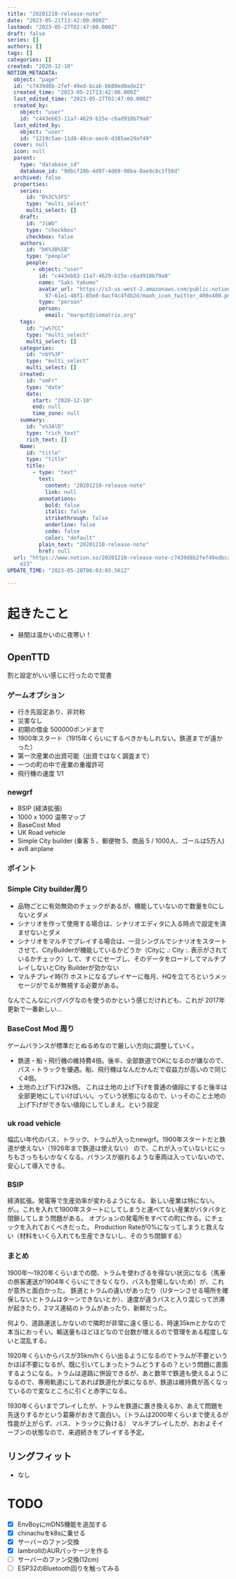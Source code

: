 ```yaml
---
title: "20201210-release-note"
date: "2023-05-21T13:42:00.000Z"
lastmod: "2023-05-27T02:47:00.000Z"
draft: false
series: []
authors: []
tags: []
categories: []
created: "2020-12-10"
NOTION_METADATA:
  object: "page"
  id: "c7439d8b-2fef-49ed-bcab-bb80ed0ade23"
  created_time: "2023-05-21T13:42:00.000Z"
  last_edited_time: "2023-05-27T02:47:00.000Z"
  created_by:
    object: "user"
    id: "c443eb63-11a7-4629-b15e-c6ad918b79a0"
  last_edited_by:
    object: "user"
    id: "1219c5ae-11d8-48ce-aec6-d385ae29af49"
  cover: null
  icon: null
  parent:
    type: "database_id"
    database_id: "9dbcf20b-4d97-4d69-98ba-8ae9c8c1f58d"
  archived: false
  properties:
    series:
      id: "B%3C%3FS"
      type: "multi_select"
      multi_select: []
    draft:
      id: "JiWU"
      type: "checkbox"
      checkbox: false
    authors:
      id: "bK%3B%5B"
      type: "people"
      people:
        - object: "user"
          id: "c443eb63-11a7-4629-b15e-c6ad918b79a0"
          name: "Saki Yakumo"
          avatar_url: "https://s3-us-west-2.amazonaws.com/public.notion-static.com/3ad1c4\
            97-61e1-48f1-85e8-6acf4c4fdb2d/maoh_icon_twitter_400x400.png"
          type: "person"
          person:
            email: "marqut@ziomatrix.org"
    tags:
      id: "jw%7CC"
      type: "multi_select"
      multi_select: []
    categories:
      id: "nbY%3F"
      type: "multi_select"
      multi_select: []
    created:
      id: "vmFr"
      type: "date"
      date:
        start: "2020-12-10"
        end: null
        time_zone: null
    summary:
      id: "x%3AlD"
      type: "rich_text"
      rich_text: []
    Name:
      id: "title"
      type: "title"
      title:
        - type: "text"
          text:
            content: "20201210-release-note"
            link: null
          annotations:
            bold: false
            italic: false
            strikethrough: false
            underline: false
            code: false
            color: "default"
          plain_text: "20201210-release-note"
          href: null
  url: "https://www.notion.so/20201210-release-note-c7439d8b2fef49edbcabbb80ed0ad\
    e23"
UPDATE_TIME: "2023-05-28T06:03:03.561Z"

---
```

<link rel="stylesheet" href="https://cdn.jsdelivr.net/npm/katex@0.16.2/dist/katex.min.css" integrity="sha384-bYdxxUwYipFNohQlHt0bjN/LCpueqWz13HufFEV1SUatKs1cm4L6fFgCi1jT643X" crossorigin="anonymous">


# 起きたこと

- 昼間は温かいのに夜寒い！

## OpenTTD


割と設定がいい感じに行ったので覚書


### ゲームオプション

- 行き先設定あり、非対称
- 災害なし
- 初期の借金 500000ポンドまで
- 1900年スタート（1915年くらいにするべきかもしれない。鉄道までが遠かった）
- 第一次産業の出資可能（出資ではなく調査まで）
- 一つの町の中で産業の重複許可
- 飛行機の速度 1/1

### newgrf

- BSIP (経済拡張)
- 1000 x 1000 温帯マップ
- BaseCost Mod
- UK Road vehicle
- Simple City builder (乗客 5 、郵便物 5、商品 5 / 1000人、ゴールは5万人)
- av8 airplane

### ポイント


### Simple City builder周り

- 品物ごとに有効無効のチェックがあるが、機能していないので数量を0にしないとダメ
- シナリオを作って使用する場合は、シナリオエディタに入る時点で設定を済ませないとダメ
- シナリオをマルチでプレイする場合は、一旦シングルでシナリオをスタートさせて、CityBuilderが機能しているかどうか（Cityに .: City :. 表示がされているかチェック）して、すぐにセーブし、そのデータをロードしてマルチプレイしないとCity Builderが効かない
- マルチプレイ時(?) ホストになるプレイヤーに毎月、HQを立てろというメッセージがでるが無視する必要がある。

なんでこんなにバグバグなのを使うのかという感じだけれども、これが 2017年更新で一番新しい…


### BaseCost Mod 周り


ゲームバランスが標準だとぬるめなので厳しい方向に調整していく。

- 鉄道・船・飛行機の維持費4倍。後半、全部鉄道でOKになるのが嫌なので、バス・トラックを優遇。船、飛行機はなんだかんだで収益力が高いので同じく4倍。
- 土地の上げ下げ32k倍。 これは土地の上げ下げを普通の値段にすると後半は全部更地にしていけばいい。っていう状態になるので、いっそのこと土地の上げ下げができない値段にしてしまえ。という設定

### uk road vehicle


幅広い年代のバス、トラック、トラムが入ったnewgrf。1900年スタートだと鉄道が使えない（1926年まで鉄道は使えない） ので、これが入っていないとにっちもさっちもいかなくなる。バランスが崩れるような車両は入っていないので、安心して導入できる。


### BSIP


経済拡張。発電等で生産効率が変わるようになる。 新しい産業は特にない。 が。。これを入れて1900年スタートにしてしまうと運べてない産業がバタバタと閉鎖してしまう問題がある。 オプションの発電所をすべての町に作る。にチェックを入れておくべきだった。 Production Rateが0%になってしまうと救えない（材料をいくら入れても生産できないし、そのうち閉鎖する）


### まとめ


1900年〜1920年くらいまでの間、トラムを使わざるを得ない状況になる（馬車の旅客運送が1904年くらいにできなくなり、バスも登場しないため）が、これが意外と面白かった。 鉄道とトラムの違いがあったり（Uターンさせる場所を確保しないとトラムはターンできないとか）、速度が違うバスと入り混じって渋滞が起きたり、2マス連結のトラムがあったり、新鮮だった。


何より、道路運送しかないので隣町が非常に遠く感じる、時速35kmとかなので本当におっそい。輸送量もほどほどなので台数が増えるので管理をある程度しないと混乱する。


1920年くらいからバスが35km/hくらい出るようになるのでトラムが不要というかほぼ不要になるが、既に引いてしまったトラムどうするの？という問題に直面するようになる。トラムは道路に併設できるが、あと数年で鉄道も使えるようになるので、専用軌道にしてあれば鉄道化が楽になるが、鉄道は維持費が高くなっているので変なところに引くと赤字になる。


1930年くらいまでプレイしたが、トラムを鉄道に置き換えるか、あえて問題を先送りするかという葛藤がおきて面白い。（トラムは2000年くらいまで使えるが性能が上がらず、バス、トラックに負ける） マルチプレイしたが、おおよそイーブンの状態なので、来週続きをプレイする予定。


## リングフィット

- なし

# TODO

- [x] EnvBoyにmDNS機能を追加する
- [x] chinachuをk8sに乗せる
- [x] サーバーのファン交換
- [x] lambrollのAURパッケージを作る
- [ ] サーバーのファン交換(12cm)
- [ ] ESP32のBluetooth回りを触ってみる
